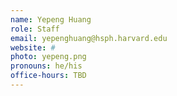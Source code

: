 ```yaml
---
name: Yepeng Huang
role: Staff
email: yepenghuang@hsph.harvard.edu
website: #
photo: yepeng.png
pronouns: he/his
office-hours: TBD
---
```

